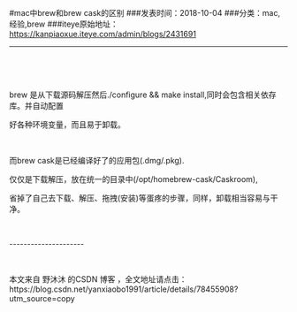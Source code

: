 #mac中brew和brew cask的区别
###发表时间：2018-10-04
###分类：mac,经验,brew
###iteye原始地址：<a href="https://kanpiaoxue.iteye.com/admin/blogs/2431691" target="_blank">https://kanpiaoxue.iteye.com/admin/blogs/2431691</a>

---

<div class="iteye-blog-content-contain" style="font-size: 14px;"> 
 <p>&nbsp;</p> 
 <p>&nbsp;</p> 
 <p>brew 是从下载源码解压然后./configure &amp;&amp; make install,同时会包含相关依存库。并自动配置&nbsp;</p> 
 <p>好各种环境变量，而且易于卸载。</p> 
 <p>&nbsp;</p> 
 <p>而brew cask是已经编译好了的应用包(.dmg/.pkg).&nbsp;</p> 
 <p>仅仅是下载解压，放在统一的目录中(/opt/homebrew-cask/Caskroom),&nbsp;</p> 
 <p>省掉了自己去下载、解压、拖拽(安装)等蛋疼的步骤，同样，卸载相当容易与干净。</p> 
 <p>&nbsp;</p> 
 <p>---------------------</p> 
 <p>&nbsp;</p> 
 <p>本文来自 野沐沐 的CSDN 博客 ，全文地址请点击：https://blog.csdn.net/yanxiaobo1991/article/details/78455908?utm_source=copy&nbsp;&nbsp;</p> 
</div>